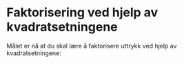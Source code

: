 # Faktorisering ved hjelp av kvadratsetningene

Målet er nå at du skal lære å faktorisere uttrykk ved hjelp av kvadratsetningene: